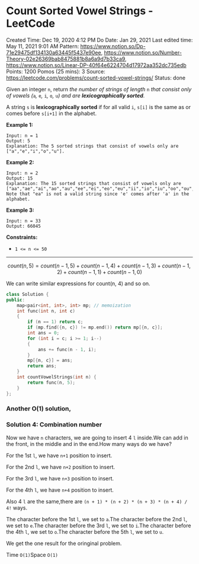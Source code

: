 # Count Sorted Vowel Strings - LeetCode

Created Time: Dec 19, 2020 4:12 PM
Do Date: Jan 29, 2021
Last edited time: May 11, 2021 9:01 AM
Pattern: https://www.notion.so/Dp-71e29475df134130a63445f5437e90ee, https://www.notion.so/Number-Theory-02e26369bab8475881b8a6a9d7b33ca9, https://www.notion.so/Linear-DP-40f64e6224704d17972aa352dc735edb
Points: 1200
Pomos (25 mins): 3
Source: https://leetcode.com/problems/count-sorted-vowel-strings/
Status: done

Given an integer `n`, return *the number of strings of length* `n` *that consist only of vowels (*`a`*,* `e`*,* `i`*,* `o`*,* `u`*) and are **lexicographically sorted**.*

A string `s` is **lexicographically sorted** if for all valid `i`, `s[i]` is the same as or comes before `s[i+1]` in the alphabet.

**Example 1:**

```
Input: n = 1
Output: 5
Explanation: The 5 sorted strings that consist of vowels only are ["a","e","i","o","u"].
```

**Example 2:**

```
Input: n = 2
Output: 15
Explanation: The 15 sorted strings that consist of vowels only are
["aa","ae","ai","ao","au","ee","ei","eo","eu","ii","io","iu","oo","ou","uu"].
Note that "ea" is not a valid string since 'e' comes after 'a' in the alphabet.
```

**Example 3:**

```
Input: n = 33
Output: 66045
```

**Constraints:**

- `1 <= n <= 50`

---

$$count(n, 5) = count(n - 1, 5) + count(n - 1, 4) + count(n - 1, 3) + count(n - 1, 2) + count(n - 1, 1) + count(n - 1, 0)$$

We can write similar expressions for count(n, 4) and so on. 

```cpp
class Solution {
public:
    map<pair<int, int>, int> mp; // memoization
    int func(int n, int c)
    {
        if (n == 1) return c; 
        if (mp.find({n, c}) != mp.end()) return mp[{n, c}]; 
        int ans = 0; 
        for (int i = c; i >= 1; i--)
        {
            ans += func(n - 1, i); 
        }
        mp[{n, c}] = ans; 
        return ans; 
    }
    int countVowelStrings(int n) {
        return func(n, 5); 
    }
};
```

### Another O(1) solution,

### **Solution 4: Combination number**

Now we have `n` characters, we are going to insert 4 `l` inside.We can add in the front, in the middle and in the end.How many ways do we have?

For the 1st `l`, we have `n+1` position to insert.

For the 2nd `l`, we have `n+2` position to insert.

For the 3rd `l`, we have `n+3` position to insert.

For the 4th `l`, we have `n+4` position to insert.

Also 4 `l` are the same,there are `(n + 1) * (n + 2) * (n + 3) * (n + 4) / 4!` ways.

The character before the 1st `l`, we set to `a`.The character before the 2nd `l`, we set to `e`.The character before the 3rd `l`, we set to `i`.The character before the 4th `l`, we set to `o`.The character before the 5th `l`, we set to `u`.

We get the one result for the oringinal problem.

Time `O(1)`Space `O(1)`